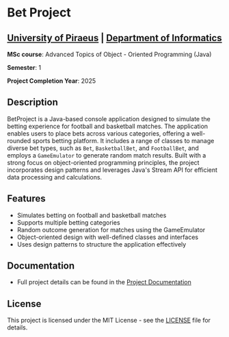 # Bet Project

## [University of Piraeus](https://www.unipi.gr/en/home/) | [Department of Informatics](https://cs.unipi.gr/en/)
**MSc course**: Advanced Topics of Object - Oriented Programming (Java)

**Semester**: 1

**Project Completion Year**: 2025

## Description

BetProject is a Java-based console application designed to simulate the betting experience for football and basketball matches. The application enables users to place bets across various categories, offering a well-rounded sports betting platform. It includes a range of classes to manage diverse bet types, such as `Bet`, `BasketballBet`, and `FootballBet`, and employs a `GameEmulator` to generate random match results. Built with a strong focus on object-oriented programming principles, the project incorporates design patterns and leverages Java's Stream API for efficient data processing and calculations.

## Features

- Simulates betting on football and basketball matches
- Supports multiple betting categories
- Random outcome generation for matches using the GameEmulator
- Object-oriented design with well-defined classes and interfaces
- Uses design patterns to structure the application effectively

## Documentation

-  Full project details can be found in the [Project Documentation](./docs/Documentation.pdf)

## License

This project is licensed under the MIT License - see the [LICENSE](./LICENSE) file for details.
